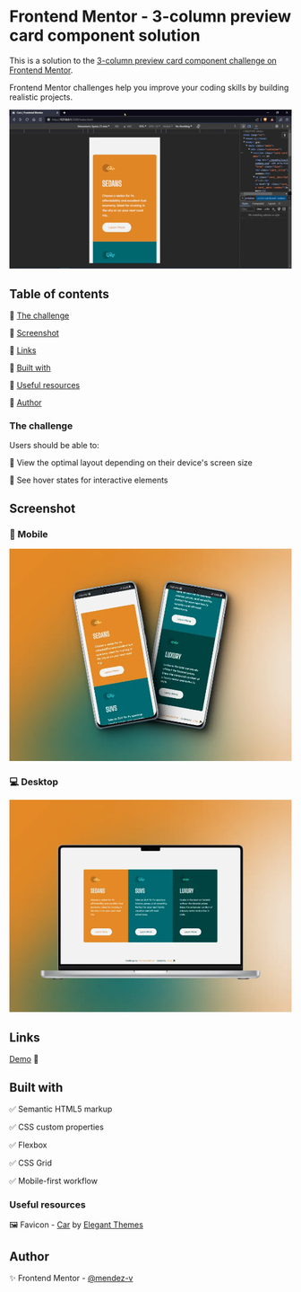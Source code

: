 # Frontend Mentor - 3-column preview card component solution

This is a solution to the [3-column preview card component challenge on Frontend Mentor](https://www.frontendmentor.io/challenges/3column-preview-card-component-pH92eAR2-). 

Frontend Mentor challenges help you improve your coding skills by building realistic projects.

![Preview](./assets/vid/preview.gif)

## Table of contents

📌 [The challenge](#the-challenge)

📌 [Screenshot](#screenshot)

📌 [Links](#links)

📌 [Built with](#built-with)

📌 [Useful resources](#useful-resources)

📌 [Author](#author)


### The challenge

Users should be able to:

🎯 View the optimal layout depending on their device's screen size

🎯 See hover states for interactive elements

## Screenshot

### 📱 Mobile
![Mobile](./assets/img/mobile-preview.webp)
### 💻 Desktop
![Desktop](./assets/img/desktop-preview.webp)

## Links

[Demo](https://mendez-v.github.io/3-column-preview-card/) 👀

<!-- [Frontend Mentor](https://your-solution-url.com) 👀 -->

## Built with

✅ Semantic HTML5 markup

✅ CSS custom properties

✅ Flexbox

✅ CSS Grid

✅ Mobile-first workflow


### Useful resources

🖼 Favicon - [Car](https://iconscout.com/icons/car) by [Elegant Themes](https://iconscout.com/contributors/elegant-themes)

## Author

✨ Frontend Mentor - [@mendez-v](https://www.frontendmentor.io/profile/mendez-v)

